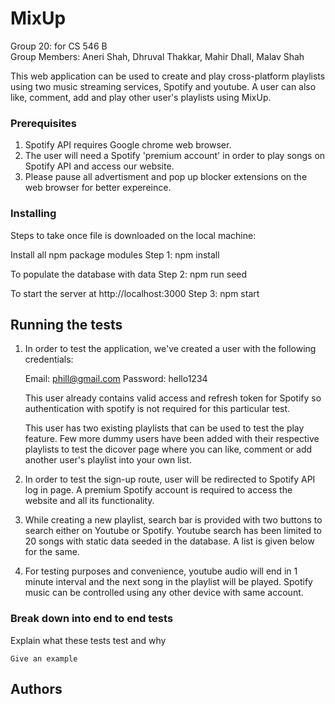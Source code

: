 # MixUp

Group 20: for CS 546 B  
Group Members: Aneri Shah, Dhruval Thakkar, Mahir Dhall, Malav Shah

This web application can be used to create and play cross-platform playlists using two music streaming services, Spotify and youtube. A user can also like, comment, add and play other user's playlists using MixUp.

### Prerequisites

1. Spotify API requires Google chrome web browser.
2. The user will need a Spotify 'premium account' in order to play songs on Spotify API and access our website. 
3. Please pause all advertisment and pop up blocker extensions on the web browser for better expereince.

### Installing

Steps to take once file is downloaded on the local machine:

Install all npm package modules
Step 1: npm install

To populate the database with data
Step 2: npm run seed

To start the server at http://localhost:3000 
Step 3: npm start

## Running the tests

1. In order to test the application, we've created a user with the following credentials:

   Email: phill@gmail.com
   Password: hello1234

   This user already contains valid access and refresh token for Spotify so authentication with spotify is not required for this particular test. 

   This user has two existing playlists that can be used to test the play feature. Few more dummy users have been added with their respective playlists to test the dicover page where you can like, comment or add another user's playlist into your own list.

2. In order to test the sign-up route, user will be redirected to Spotify API log in page. A premium Spotify account is required to access the website and all its functionality. 

3. While creating a new playlist, search bar is provided with two buttons to search either on Youtube or Spotify. Youtube search has been limited to 20 songs with static data seeded in the database. A list is given below for the same.

4. For testing purposes and convenience, youtube audio will end in 1 minute interval and the next song in the playlist will be played. Spotify music can be controlled using any other device with same account.
    


### Break down into end to end tests

Explain what these tests test and why

```
Give an example
```



## Authors





